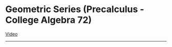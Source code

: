 # Geometric Series (Precalculus - College Algebra 72)

[Video](https://www.youtube.com/watch?v=_yDqkrbd5mk)

---

